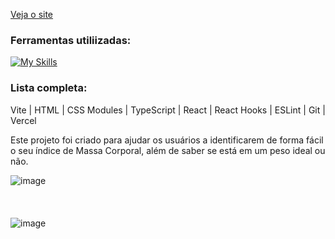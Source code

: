 [Veja o site](https://imc-calculator-theta-one.vercel.app/)

### Ferramentas utiliizadas:
[![My Skills](https://skillicons.dev/icons?i=vite,html,ts,react,git,vercel)](https://skillicons.dev)

### Lista completa:
Vite | HTML | CSS Modules | TypeScript | React | React Hooks | ESLint | Git | Vercel

Este projeto foi criado para ajudar os usuários a identificarem de forma fácil o seu índice de Massa Corporal, além de saber se está em um peso ideal ou não.


![image](https://github.com/user-attachments/assets/745fbc0a-becd-43a2-ada3-a4e0b4813ad4)
<br/>
<br/>
<br/>
<br/>
![image](https://github.com/user-attachments/assets/67625039-ca09-48d9-b1de-cc399d418cda)
